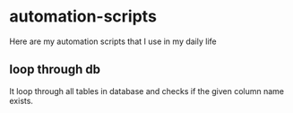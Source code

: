 # automation-scripts

Here are my automation scripts that I use in my daily life

## loop through db

It loop through all tables in database and checks if the given column name exists.